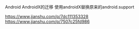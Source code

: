 
Android AndroidX的迁移
使用androidX替换原来的android.support

https://www.jianshu.com/p/7dc111353328
https://www.jianshu.com/p/7507c25fd986